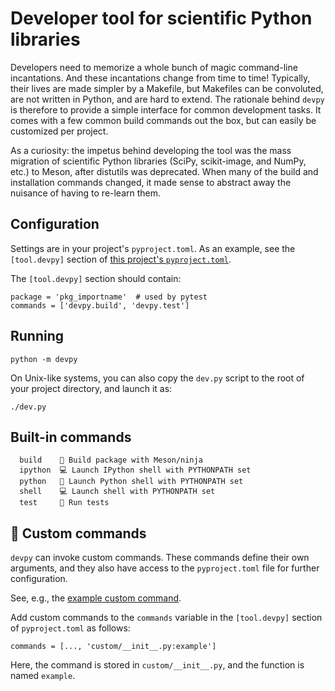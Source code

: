 # Developer tool for scientific Python libraries

Developers need to memorize a whole bunch of magic command-line incantations.
And these incantations change from time to time!
Typically, their lives are made simpler by a Makefile, but Makefiles can be convoluted, are not written in Python, and are hard to extend.
The rationale behind `devpy` is therefore to provide a simple interface for common development tasks.
It comes with a few common build commands out the box, but can easily be customized per project.

As a curiosity: the impetus behind developing the tool was the mass migration of scientific Python libraries (SciPy, scikit-image, and NumPy, etc.) to Meson, after distutils was deprecated.
When many of the build and installation commands changed, it made sense to abstract away the nuisance of having to re-learn them.

## Configuration

Settings are in your project's `pyproject.toml`.
As an example, see the `[tool.devpy]` section of [this project's `pyproject.toml`](https://github.com/scientific-python/devpy/blob/main/pyproject.toml).

The `[tool.devpy]` section should contain:

```
package = 'pkg_importname'  # used by pytest
commands = ['devpy.build', 'devpy.test']
```

## Running

```
python -m devpy
```

On Unix-like systems, you can also copy the `dev.py` script to the root of your project directory, and launch it as:

```
./dev.py
```

## Built-in commands

```
  build    🔧 Build package with Meson/ninja
  ipython  💻 Launch IPython shell with PYTHONPATH set
  python   🐍 Launch Python shell with PYTHONPATH set
  shell    💻 Launch shell with PYTHONPATH set
  test     🔧 Run tests
```

## 🧪 Custom commands

`devpy` can invoke custom commands. These commands define their own arguments, and they also have access to the `pyproject.toml` file for further configuration.

See, e.g., the [example custom command](https://github.com/scientific-python/devpy/blob/main/custom/__init__.py).

Add custom commands to the `commands` variable in the `[tool.devpy]` section of `pyproject.toml` as follows:

```
commands = [..., 'custom/__init__.py:example']
```

Here, the command is stored in `custom/__init__.py`, and the function
is named `example`.
